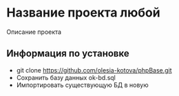 # Название проекта любой
Описание проекта

## Информация по установке
- git clone https://github.com/olesia-kotova/phpBase.git
- Сохранить базу данных ok-bd.sql
- Импортировать существующую БД в новую